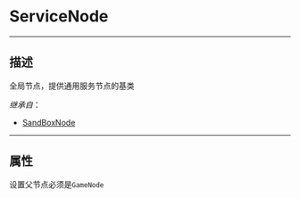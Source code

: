 # ServiceNode
-----------------------------------------------------------------------------------------
## 描述

全局节点，提供通用服务节点的基类

*继承自*：
* [SandBoxNode](/Api/Class/NoType/SandBoxNode.md)

-----------------------------------------------------------------------------------------
## 属性

设置父节点必须是`GameNode`